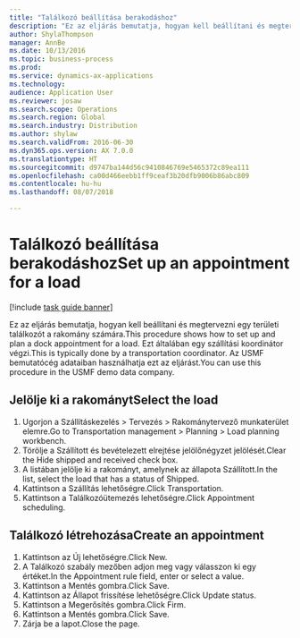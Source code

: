 ```yaml
--- 
title: "Találkozó beállítása berakodáshoz"
description: "Ez az eljárás bemutatja, hogyan kell beállítani és megtervezni egy területi találkozót a rakomány számára."
author: ShylaThompson
manager: AnnBe
ms.date: 10/13/2016
ms.topic: business-process
ms.prod: 
ms.service: dynamics-ax-applications
ms.technology: 
audience: Application User
ms.reviewer: josaw
ms.search.scope: Operations
ms.search.region: Global
ms.search.industry: Distribution
ms.author: shylaw
ms.search.validFrom: 2016-06-30
ms.dyn365.ops.version: AX 7.0.0
ms.translationtype: HT
ms.sourcegitcommit: d9747ba144d56c9410846769e5465372c89ea111
ms.openlocfilehash: ca00d466eebb1ff9ceaf3b20dfb9006b86abc809
ms.contentlocale: hu-hu
ms.lasthandoff: 08/07/2018

---
```

# <a name="set-up-an-appointment-for-a-load"></a><span data-ttu-id="da73a-103">Találkozó beállítása berakodáshoz</span><span class="sxs-lookup"><span data-stu-id="da73a-103">Set up an appointment for a load</span></span>

[!include [task guide banner](../../includes/task-guide-banner.md)]

<span data-ttu-id="da73a-104">Ez az eljárás bemutatja, hogyan kell beállítani és megtervezni egy területi találkozót a rakomány számára.</span><span class="sxs-lookup"><span data-stu-id="da73a-104">This procedure shows how to set up and plan a dock appointment for a load.</span></span> <span data-ttu-id="da73a-105">Ezt általában egy szállítási koordinátor végzi.</span><span class="sxs-lookup"><span data-stu-id="da73a-105">This is typically done by a transportation coordinator.</span></span> <span data-ttu-id="da73a-106">Az USMF bemutatócég adataiban használhatja ezt az eljárást.</span><span class="sxs-lookup"><span data-stu-id="da73a-106">You can use this procedure in the USMF demo data company.</span></span>


## <a name="select-the-load"></a><span data-ttu-id="da73a-107">Jelölje ki a rakományt</span><span class="sxs-lookup"><span data-stu-id="da73a-107">Select the load</span></span>
1. <span data-ttu-id="da73a-108">Ugorjon a Szállításkezelés > Tervezés > Rakománytervező munkaterület elemre.</span><span class="sxs-lookup"><span data-stu-id="da73a-108">Go to Transportation management > Planning > Load planning workbench.</span></span>
2. <span data-ttu-id="da73a-109">Törölje a Szállított és bevételezett elrejtése jelölőnégyzet jelölését.</span><span class="sxs-lookup"><span data-stu-id="da73a-109">Clear the Hide shipped and received check box.</span></span>
3. <span data-ttu-id="da73a-110">A listában jelölje ki a rakományt, amelynek az állapota Szállított.</span><span class="sxs-lookup"><span data-stu-id="da73a-110">In the list, select the load that has a status of Shipped.</span></span>
4. <span data-ttu-id="da73a-111">Kattintson a Szállítás lehetőségre.</span><span class="sxs-lookup"><span data-stu-id="da73a-111">Click Transportation.</span></span>
5. <span data-ttu-id="da73a-112">Kattintson a Találkozóütemezés lehetőségre.</span><span class="sxs-lookup"><span data-stu-id="da73a-112">Click Appointment scheduling.</span></span>

## <a name="create-an-appointment"></a><span data-ttu-id="da73a-113">Találkozó létrehozása</span><span class="sxs-lookup"><span data-stu-id="da73a-113">Create an appointment</span></span>
1. <span data-ttu-id="da73a-114">Kattintson az Új lehetőségre.</span><span class="sxs-lookup"><span data-stu-id="da73a-114">Click New.</span></span>
2. <span data-ttu-id="da73a-115">A Találkozó szabály mezőben adjon meg vagy válasszon ki egy értéket.</span><span class="sxs-lookup"><span data-stu-id="da73a-115">In the Appointment rule field, enter or select a value.</span></span>
3. <span data-ttu-id="da73a-116">Kattintson a Mentés gombra.</span><span class="sxs-lookup"><span data-stu-id="da73a-116">Click Save.</span></span>
4. <span data-ttu-id="da73a-117">Kattintson az Állapot frissítése lehetőségre.</span><span class="sxs-lookup"><span data-stu-id="da73a-117">Click Update status.</span></span>
5. <span data-ttu-id="da73a-118">Kattintson a Megerősítés gombra.</span><span class="sxs-lookup"><span data-stu-id="da73a-118">Click Firm.</span></span>
6. <span data-ttu-id="da73a-119">Kattintson a Mentés gombra.</span><span class="sxs-lookup"><span data-stu-id="da73a-119">Click Save.</span></span>
7. <span data-ttu-id="da73a-120">Zárja be a lapot.</span><span class="sxs-lookup"><span data-stu-id="da73a-120">Close the page.</span></span>


